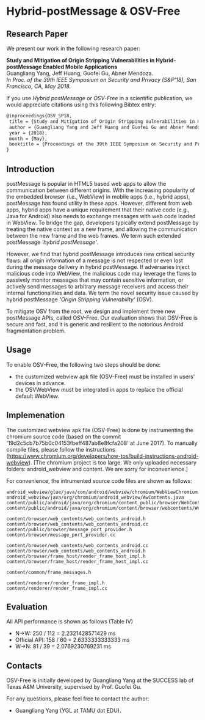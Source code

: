 # Hybrid-postMessage & OSV-Free

## Research Paper

We present our work in the following research paper:

**Study and Mitigation of Origin Stripping Vulnerabilities in Hybrid-postMessage Enabled Mobile Applications**  
Guangliang Yang, Jeff Huang, Guofei Gu, Abner Mendoza.   
*In Proc. of the 39th IEEE Symposium on Security and Privacy (S&P'18), San Francisco, CA, May 2018.*



If you use *Hybrid postMessage* or *OSV-Free* in a scientific publication, we would appreciate citations using this following Bibtex entry:

``` tex
@inproceedings{OSV_SP18,
 title = {Study and Mitigation of Origin Stripping Vulnerabilities in Hybrid-postMessage Enabled Mobile Applications},
 author = {Guangliang Yang and Jeff Huang and Guofei Gu and Abner Mendoza}, 
 year = {2018}, 
 month = {May},
 booktitle = {Proceedings of the 39th IEEE Symposium on Security and Privacy (SP'18)}
}
```

## Introduction

postMessage is popular in HTML5 based web apps to allow the communication between different origins.
 With the increasing popularity of the embedded browser (i.e., WebView) in mobile apps (i.e., hybrid apps),
postMessage has found utility in these apps.
However, different from web
apps, hybrid apps have a unique requirement that their native code (e.g.,
Java for Android) also needs to exchange messages with web code loaded in WebView.
To bridge the gap, developers typically extend postMessage by
treating the native context as a new frame, and allowing the communication
between the new frame and the web frames. We term such
extended postMessage *'hybrid postMessage'*.

However, we find that hybrid postMessage introduces new critical security
flaws: all origin information of a message is not respected or even lost during the message delivery in
hybrid postMessage.
If adversaries inject malicious code into WebView, the malicious code may
leverage the flaws to passively monitor messages that may contain
sensitive information, or actively send messages to arbitrary message
receivers and access their internal functionalities and data.
We term the novel security issue caused by hybrid postMessage
*'Origin Stripping Vulnerability'* (OSV).

To mitigate OSV from the root, we design and implement three new postMessage APIs, called
OSV-Free. Our evaluation shows that OSV-Free is secure and
fast, and it is generic and resilient to the notorious Android fragmentation
problem.

## Usage

To enable OSV-Free, the following two steps should be done:
  - the customized webview apk file (OSV-Free) must be installed in users' devices in advance.
  - the OSVWebView must be integrated in apps to replace the official default WebView.
  
## Implemenation

The customized webview apk file (OSV-Free) is done by instrumenting the chromium source code (based on the commit '19d2c5cb7b75b0c04153fbeff487ab8e8fcfa208' at June 2017). To manually compile files, please follow the instructions (https://www.chromium.org/developers/how-tos/build-instructions-android-webview). \[The chromium project is too large. We only uploaded  necessary folders: android_webview and content. We are sorry for inconvenience.\]

For convenience, the intrumented source code files are shown as follows:

```
android_webview/glue/java/com/android/webview/chromium/WebViewChromium.java    
android_webview/java/org/chromium/android_webview/AwContents.java  
content/public/android/java/org/chromium/content_public/browser/WebContents.java  
content/public/android/java/org/chromium/content/browser/webcontents/WebContentsImpl.java      

content/browser/web_contents/web_contents_android.h
content/browser/web_contents/web_contents_android.cc  
content/public/browser/message_port_provider.h  
content/browser/message_port_provider.cc  

content/browser/web_contents/web_contents_android.cc
content/browser/web_contents/web_contents_android.h  
content/browser/frame_host/render_frame_host_impl.h  
content/browser/frame_host/render_frame_host_impl.cc

content/common/frame_messages.h  

content/renderer/render_frame_impl.h  
content/renderer/render_frame_impl.cc

```

## Evaluation

All API performance is shown as follows (Table IV)    
  - N->W: 250 / 112 = 2.2321428571429 ms  
  - Official API: 158 / 60 = 2.6333333333333 ms   
  - W->N: 81 / 39 = 2.0769230769231 ms

## Contacts

OSV-Free is initially developed by Guangliang Yang at the SUCCESS lab of Texas A&M University, supervised by Prof. Guofei Gu.     

For any questions, please feel free to contact the author:  
  - Guangliang Yang (YGL at TAMU dot EDU).

